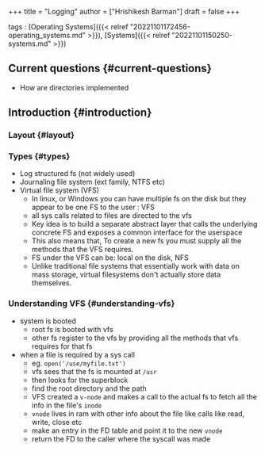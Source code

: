 +++
title = "Logging"
author = ["Hrishikesh Barman"]
draft = false
+++

tags
: [Operating Systems]({{< relref "20221101172456-operating_systems.md" >}}), [Systems]({{< relref "20221101150250-systems.md" >}})


## Current questions {#current-questions}

-   How are directories implemented


## Introduction {#introduction}


### Layout {#layout}


### Types {#types}

-   Log structured fs (not widely used)
-   Journaling file system (ext family, NTFS etc)
-   Virtual file system (VFS)
    -   In linux, or Windows you can have multiple fs on the disk but they appear to be one FS to the user : VFS
    -   all sys calls related to files are directed to the vfs
    -   Key idea is to build a separate abstract layer that calls the underlying concrete FS and exposes a common interface for the userspace
    -   This also means that, To create a new fs you must supply all the methods that the VFS requires.
    -   FS under the VFS can be: local on the disk, NFS
    -   Unlike traditional file systems that essentially work with data on mass storage, virtual filesystems don't actually store data themselves.


### Understanding VFS {#understanding-vfs}

-   system is booted
    -   root fs is booted with vfs
    -   other fs register to the vfs by providing all the methods that vfs requires for that fs
-   when a file is required by a sys call
    -   eg. `open('/use/myfile.txt')`
    -   vfs sees that the fs is mounted at `/usr`
    -   then looks for the superblock
    -   find the root directory and the path
    -   VFS created a `v-node` and makes a call to the actual fs to fetch all the info in the file's `inode`
    -   `vnode` lives in ram with other info about the file like calls like read, write, close etc
    -   make an entry in the FD table and point it to the new `vnode`
    -   return the FD to the caller where the syscall was made
